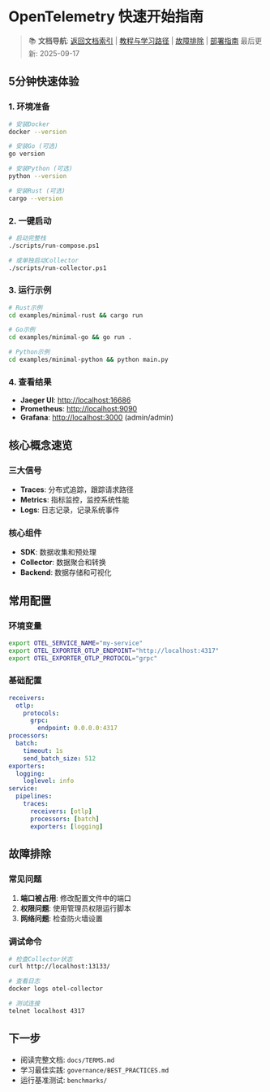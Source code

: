 ﻿# OpenTelemetry 快速开始指南

> 📚 **文档导航**: [返回文档索引](INDEX.md) | [教程与学习路径](TUTORIALS.md) | [故障排除](TROUBLESHOOTING.md) | [部署指南](DEPLOYMENT_GUIDE.md)
> 最后更新: 2025-09-17

## 5分钟快速体验

### 1. 环境准备

```bash
# 安装Docker
docker --version

# 安装Go (可选)
go version

# 安装Python (可选)
python --version

# 安装Rust (可选)
cargo --version
```

### 2. 一键启动

```bash
# 启动完整栈
./scripts/run-compose.ps1

# 或单独启动Collector
./scripts/run-collector.ps1
```

### 3. 运行示例

```bash
# Rust示例
cd examples/minimal-rust && cargo run

# Go示例
cd examples/minimal-go && go run .

# Python示例
cd examples/minimal-python && python main.py
```

### 4. 查看结果

- **Jaeger UI**: <http://localhost:16686>
- **Prometheus**: <http://localhost:9090>
- **Grafana**: <http://localhost:3000> (admin/admin)

## 核心概念速览

### 三大信号

- **Traces**: 分布式追踪，跟踪请求路径
- **Metrics**: 指标监控，监控系统性能
- **Logs**: 日志记录，记录系统事件

### 核心组件

- **SDK**: 数据收集和预处理
- **Collector**: 数据聚合和转换
- **Backend**: 数据存储和可视化

## 常用配置

### 环境变量

```bash
export OTEL_SERVICE_NAME="my-service"
export OTEL_EXPORTER_OTLP_ENDPOINT="http://localhost:4317"
export OTEL_EXPORTER_OTLP_PROTOCOL="grpc"
```

### 基础配置

```yaml
receivers:
  otlp:
    protocols:
      grpc:
        endpoint: 0.0.0.0:4317
processors:
  batch:
    timeout: 1s
    send_batch_size: 512
exporters:
  logging:
    loglevel: info
service:
  pipelines:
    traces:
      receivers: [otlp]
      processors: [batch]
      exporters: [logging]
```

## 故障排除

### 常见问题

1. **端口被占用**: 修改配置文件中的端口
2. **权限问题**: 使用管理员权限运行脚本
3. **网络问题**: 检查防火墙设置

### 调试命令

```bash
# 检查Collector状态
curl http://localhost:13133/

# 查看日志
docker logs otel-collector

# 测试连接
telnet localhost 4317
```

## 下一步

- 阅读完整文档: `docs/TERMS.md`
- 学习最佳实践: `governance/BEST_PRACTICES.md`
- 运行基准测试: `benchmarks/`